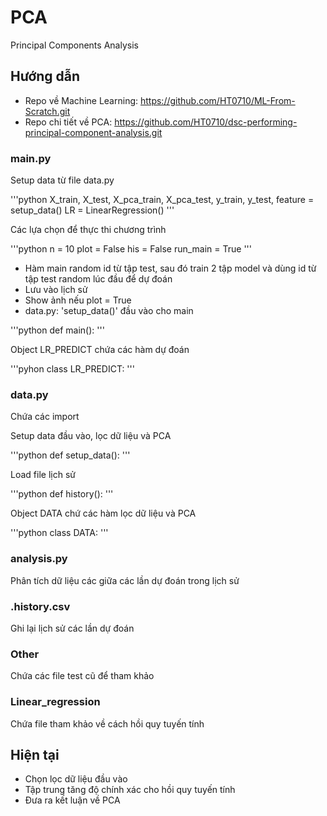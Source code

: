 # PCA
Principal Components Analysis

## Hướng dẫn
- Repo về Machine Learning: 
https://github.com/HT0710/ML-From-Scratch.git
- Repo chi tiết về PCA: 
https://github.com/HT0710/dsc-performing-principal-component-analysis.git

### main.py
Setup data từ file data.py

'''python
X_train, X_test, X_pca_train, X_pca_test, y_train, y_test, feature = setup_data()
LR = LinearRegression()
'''

Các lựa chọn để thực thi chương trình

'''python
n = 10
plot = False
his = False
run_main = True
'''

- Hàm main random id từ tập test, sau đó train 2 tập model và dùng id từ tập test random lúc đầu để dự đoán
- Lưu vào lịch sử
- Show ảnh nếu plot = True
- data.py: 'setup_data()' đầu vào cho main

'''python
def main():
'''

Object LR_PREDICT chứa các hàm dự đoán

'''pyhon
class LR_PREDICT:
'''

### data.py
Chứa các import

Setup data đầu vào, lọc dữ liệu và PCA

'''python
def setup_data():
'''

Load file lịch sử

'''python
def history():
'''

Object DATA chứ các hàm lọc dữ liệu và PCA

'''python
class DATA:
'''

### analysis.py
Phân tích dữ liệu các giữa các lần dự đoán trong lịch sử

### .history.csv
Ghi lại lịch sử các lần dự đoán

### Other
Chứa các file test cũ để tham khảo

### Linear_regression
Chứa file tham khảo về cách hồi quy tuyến tính

## Hiện tại
- Chọn lọc dữ liệu đầu vào
- Tập trung tăng độ chính xác cho hồi quy tuyến tính
- Đưa ra kết luận về PCA
